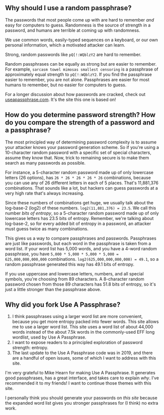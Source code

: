 ## Why should I use a random passphrase?

The passwords that most people come up with are hard to remember _and_ easy for computers to guess. Randomness is the source of strength in a password, and humans are terrible at coming up with randomness.

We use common words, easily-typed sequences on a keyboard, or our own personal information, which a motivated attacker can learn.

Strong, random passwords like `pQ[!:WQblzY2` are hard to remember.

Random passphrases can be equally as strong but are easier to remember. For example, `sarcasm towel mimosas smallest censoring` is a passphrase of approximately equal strength to `pQ[!:WQblzY2`. If you find the passphrase easier to remember, you are not alone. Passphrases are easier for most humans to remember, but no easier for computers to guess.

For a longer discussion about how passwords are cracked, check out [useapassphrase.com][uap]. It's the site this one is based on!

[uap]: https://www.useapassphrase.com/

## How do you determine password strength? How do you compare the strength of a password and a passphrase?

The most principled way of determining password complexity is to assume your attacker knows your password generation scheme. So if you're using a 10-character random password with a specific set of special characters, assume they know that. Now, trick to remaining secure is to make them search as many passwords as possible.

For instance, a 5-character random password made up of only lowercase letters (26 options), has `26 * 26 * 26 * 26 * 26` combinations, because you can use any of 26 different letters in each of 5 places. That's 11,881,376 combinations. That sounds like a lot, but hackers can guess passwords at a very high rate that's always increasing.

Since these numbers of combinations get huge, we usually talk about the log-base-2 (log2) of these numbers. `log2(11,881,376) = 23.5`. We call this number _bits of entropy_, so a 5-character random password made up of only lowercase letters has 23.5 bits of entropy. Remember, we're talking about log-base-2, so for every added bit of entropy in a password, an attacker must guess twice as many combinations.

This gives us a way to compare passphrases and passwords. Passphrases are just like passwords, but each word in the passphrase is taken from a word list. If your word list has 5,000 words, and you have a 4-word random passphrase, you have `5,000 * 5,000 * 5,000 * 5,000 = 625,000,000,000,000` combinations. `log2(625,000,000,000,000) = 49.1`, so a random passphrase generated this way has 49.1 bits of entropy.

If you use uppercase and lowercase letters, numbers, and all special symbols, you're choosing from 89 characters. A 8-character random password chosen from those 89 characters has 51.8 bits of entropy, so it's just a little stronger than the passphrase above.

## Why did you fork Use A Passphrase?

1. I think passphrases using a larger word list are more convenient, because you get more entropy packed into fewer words. This site allows me to use a larger word list. This site uses a word list of about 44,000 words instead of the about 7.5k words in the commonly-used EFF long wordlist, used by Use A Passphrase.
2. I want to expose readers to a principled exploration of password strength: entropy.
3. The last update to the Use A Passphrase code was in 2019, and there are a handful of open issues, some of which I want to address with this site.    

I'm very grateful to Mike Hearn for making Use A Passphrase. It generates good passphrases, has a great interface, and takes care to explain _why_. I've recommended it to my friends! I want to continue those themes with this site.

I personally think you should generate your passwords on _this site_ because the expanded word list gives you stronger passphrases for (I think) no extra work.
